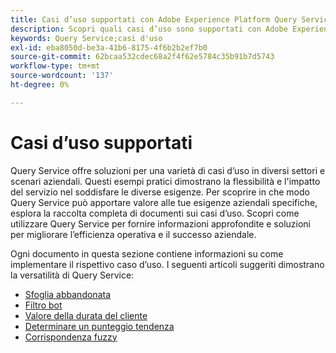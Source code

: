 ```yaml
---
title: Casi d’uso supportati con Adobe Experience Platform Query Service
description: Scopri quali casi d’uso sono supportati con Adobe Experience Platform Query Service.
keywords: Query Service;casi d'uso
exl-id: eba8050d-be3a-41b6-8175-4f6b2b2ef7b0
source-git-commit: 62bcaa532cdec68a2f4f62e5784c35b91b7d5743
workflow-type: tm+mt
source-wordcount: '137'
ht-degree: 0%

---
```


# Casi d’uso supportati

Query Service offre soluzioni per una varietà di casi d’uso in diversi settori e scenari aziendali. Questi esempi pratici dimostrano la flessibilità e l&#39;impatto del servizio nel soddisfare le diverse esigenze. Per scoprire in che modo Query Service può apportare valore alle tue esigenze aziendali specifiche, esplora la raccolta completa di documenti sui casi d’uso. Scopri come utilizzare Query Service per fornire informazioni approfondite e soluzioni per migliorare l’efficienza operativa e il successo aziendale.

Ogni documento in questa sezione contiene informazioni su come implementare il rispettivo caso d’uso. I seguenti articoli suggeriti dimostrano la versatilità di Query Service:

- [Sfoglia abbandonata](./abandoned-browse.md)
- [Filtro bot](./bot-filtering.md)
- [Valore della durata del cliente](./customer-lifetime-value.md)
- [Determinare un punteggio tendenza](./propensity-score.md)
- [Corrispondenza fuzzy](./fuzzy-match.md)
